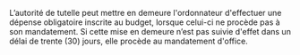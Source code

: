 L’autorité de tutelle peut mettre en demeure l'ordonnateur d'effectuer une dépense obligatoire inscrite au budget, lorsque celui-ci ne procède pas à son mandatement.
Si cette mise en demeure n’est pas suivie d'effet dans un délai de trente (30) jours, elle procède au mandatement d'office.